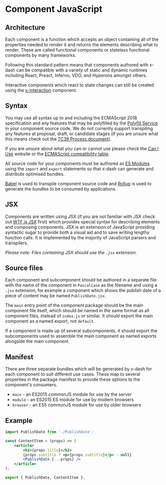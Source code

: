 # Component JavaScript


## Architecture

Each component is a function which accepts an object containing all of the properties needed to render it and returns the elements describing what to render. These are called functional components or stateless functional components by many frameworks.

Following this standard pattern means that components authored with x-dash can be compatible with a variety of static and dynamic runtimes including React, Preact, Inferno, VDO, and Hyperons amongst others.

Interactive components which react to state changes can still be created using the [x-interaction] component.

[x-interaction]: ../../../components/x-interaction


## Syntax

You may use all syntax up to and including the ECMAScript 2018 specification and any features that may be polyfilled by the [Polyfill Service] in your component source code. We do not currently support transpiling any features at proposal, draft, or candidate stages (if you are unsure what this means check out the [TC39 Process document]).

If you are unsure about what you can or cannot use please check the [Can I Use] website or the [ECMAScript compatibility table].

All source code for your components must be authored as [ES Modules] using the `import` and `export` statements so that x-dash can generate and distribute optimised bundles.

[Babel] is used to transpile component source code and [Rollup] is used to generate the bundles to be consumed by applications.

[TC39 Process document]: https://tc39.github.io/process-document/
[ES Modules]: https://ponyfoo.com/articles/es6-modules-in-depth
[Polyfill Service]: https://polyfill.io/
[Can I Use]: https://caniuse.com/
[ECMAScript compatibility table]: https://kangax.github.io/compat-table/es6/
[Babel]: https://babeljs.io/
[Rollup]: https://rollupjs.org/


## JSX

Components are written using JSX (if you are not familiar with JSX check out [WTF is JSX] first) which provides special syntax for describing elements and composing components. JSX is an extension of JavaScript providing syntactic sugar to provide both a visual aid and to save writing lengthy function calls. It is implemented by the majority of JavaScript parsers and transpilers.

_Please note: Files containing JSX should use the `.jsx` extension._

[WTF is JSX]:https://jasonformat.com/wtf-is-jsx/


## Source files

Each component and subcomponent should be authored in a separate file with the name of the component in `PascalCase` as the filename and using a `.jsx` extension, for example a component which shows the publish date of a piece of content may be named `PublishDate.jsx`.

The `main` entry point of the component package should be the main component file itself, which should be named in the same format as all component files, instead of `index.js` or similar. It should export the main component as a named export, not `default`.

If a component is made up of several subcomponents, it should export the subcomponents used to assemble the main component as named exports alongside the main component.


## Manifest

There are three separate bundles which will be generated by x-dash for each component to suit different use cases. These map to several properties in the package manifest to provide these options to the component's consumers.

- `main` - an ES2015 commonJS module for use by the server
- `module` - an ES2015 ES module for use by modern browsers
- `browser` - an ES5 commonJS module for use by older browsers


## Example

```jsx
import PublishDate from './PublishDate';

const ContentItem = (props) => (
	<article>
		<h2>{props.title}</h2>
		{props.subtitle ? <p>{props.subtitle}</p> : null}
		<PublishDate {...props} />
	</article>
);

export { PublishDate, ContentItem };
```
